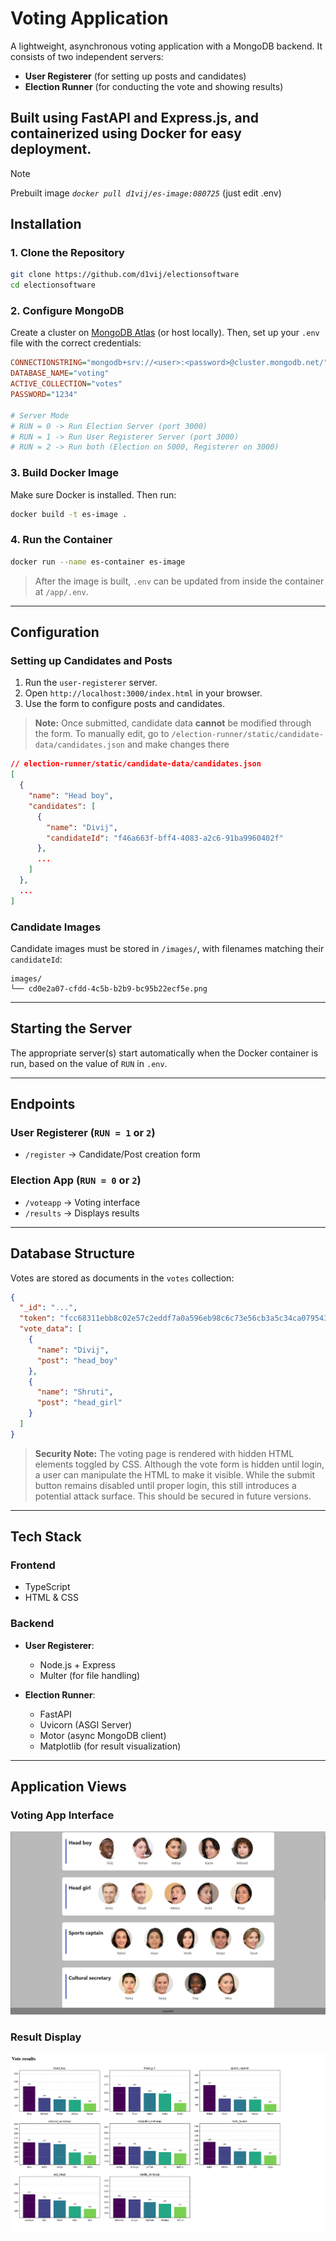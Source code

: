 # Voting Application

A lightweight, asynchronous voting application with a MongoDB backend. It consists of two independent servers:  
- **User Registerer** (for setting up posts and candidates)  
- **Election Runner** (for conducting the vote and showing results)  

Built using FastAPI and Express.js, and containerized using Docker for easy deployment.
---

> [!NOTE]
> Prebuilt image _`docker pull d1vij/es-image:080725`_ (just edit .env)

## Installation

### 1. Clone the Repository
```sh
git clone https://github.com/d1vij/electionsoftware
cd electionsoftware
````

### 2. Configure MongoDB

Create a cluster on [MongoDB Atlas](https://cloud.mongodb.com) (or host locally).
Then, set up your `.env` file with the correct credentials:

```ini
CONNECTIONSTRING="mongodb+srv://<user>:<password>@cluster.mongodb.net/"
DATABASE_NAME="voting"
ACTIVE_COLLECTION="votes"
PASSWORD="1234"

# Server Mode
# RUN = 0 -> Run Election Server (port 3000)
# RUN = 1 -> Run User Registerer Server (port 3000)
# RUN = 2 -> Run both (Election on 5000, Registerer on 3000)
```

### 3. Build Docker Image

Make sure Docker is installed. Then run:

```sh
docker build -t es-image .
```

### 4. Run the Container

```sh
docker run --name es-container es-image
```

> After the image is built, `.env` can be updated from inside the container at `/app/.env`.

---

## Configuration
### Setting up Candidates and Posts

1. Run the `user-registerer` server.
2. Open `http://localhost:3000/index.html` in your browser.
3. Use the form to configure posts and candidates.

> **Note:** Once submitted, candidate data **cannot** be modified through the form. To manually edit, go to `/election-runner/static/candidate-data/candidates.json` and make changes there

```json
// election-runner/static/candidate-data/candidates.json
[
  {
    "name": "Head boy",
    "candidates": [
      {
        "name": "Divij",
        "candidateId": "f46a663f-bff4-4083-a2c6-91ba9960402f"
      },
      ...
    ]
  },
  ...
]
```

### Candidate Images

Candidate images must be stored in `/images/`, with filenames matching their `candidateId`:

```
images/
└── cd0e2a07-cfdd-4c5b-b2b9-bc95b22ecf5e.png
```

---

## Starting the Server

The appropriate server(s) start automatically when the Docker container is run, based on the value of `RUN` in `.env`.

---

## Endpoints

### User Registerer (`RUN = 1` or `2`)

* `/register` → Candidate/Post creation form

### Election App (`RUN = 0` or `2`)

* `/voteapp` → Voting interface
* `/results` → Displays results

---

## Database Structure

Votes are stored as documents in the `votes` collection:

```json
{
  "_id": "...",
  "token": "fcc68311ebb8c02e57c2eddf7a0a596eb98c6c73e56cb3a5c34ca079543ef221",
  "vote_data": [
    {
      "name": "Divij",
      "post": "head_boy"
    },
    {
      "name": "Shruti",
      "post": "head_girl"
    }
  ]
}
```

> **Security Note:**
> The voting page is rendered with hidden HTML elements toggled by CSS. Although the vote form is hidden until login, a  user can manipulate the HTML to make it visible. While the submit button remains disabled until proper login, this still introduces a potential attack surface. This should be secured in future versions.

---

## Tech Stack

### Frontend

* TypeScript
* HTML & CSS

### Backend

* **User Registerer**:

  * Node.js + Express
  * Multer (for file handling)

* **Election Runner**:

  * FastAPI
  * Uvicorn (ASGI Server)
  * Motor (async MongoDB client)
  * Matplotlib (for result visualization)

---

## Application Views

### Voting App Interface

![Voting App](voteapp.png)

### Result Display

![Results](results.png)


